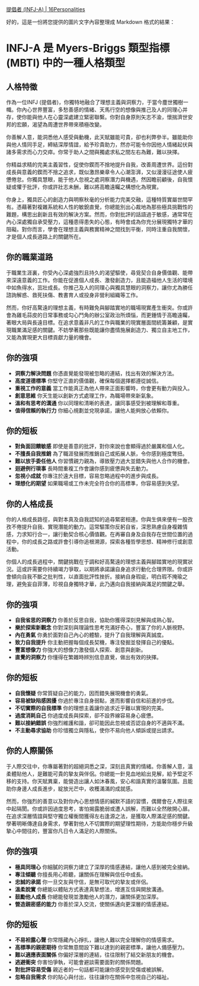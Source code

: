 
[提倡者 (INFJ-A) | 16Personalities](https://www.16personalities.com/tw/%E7%B5%90%E6%9E%9C/infj-a/m/azskaqa11?utm_source=results-assertive-advocate&utm_medium=email&utm_campaign=tw&utm_content=view-results)




好的，這是一份將您提供的圖片文字內容整理成 Markdown 格式的結果：

# INFJ-A 是 Myers-Briggs 類型指標 (MBTI) 中的一種人格類型

## 人格特徵

作為一位INFJ (提倡者)，你獨特地融合了理想主義與洞察力，于當今塵世獨樹一幟。你內心世界豐富，多愁善感的情緒、天馬行空的想像與推己及人的同理心并存，使你能與他人在心靈深處建立緊密聯繫。你對自身原則矢志不渝，懷揣濟世安邦的宏願，渴望為周遭世界帶來積極改變。

你善解人意，能洞悉他人感受與動機，此天賦雖能可貴，卻也利弊參半。雖能助你與他人情同手足，締結深厚情誼，給予珍貴助力，然亦可能令你因他人情緒起伏與諸多需求而心力交瘁。你常于助人之間與獨處求私之間左右為難，難以抉擇。

你精益求精的完美主義習性，促使你鍥而不捨地提升自我，改善周遭世界。這份對成長與意義的鍥而不捨之追求，既似激昂樂章令人心潮澎湃，又似漫漫征途使人疲憊倦怠。你獨具慧眼，能于他人忽視之處洞察潛力與機遇，然因瞻前顧後，自我懷疑或懼于批評，你或許壯志未酬，難以將高瞻遠矚之構想化為現實。

你身上，獨具匠心的創造力與明察秋毫的分析能力完美交融，這種特質實屬世間罕有。憑藉著對複雜系統和人性的敏銳直覺，你總能別出心裁地為那些極具挑戰性的難題，構思出創新且有效的解決方案。然而，你對批評的話語過于敏感，通常常在內心深處獨自承受壓力，這種患得患失的心態，有時會成為你充分展現獨特才華的阻礙。對你而言，學會在理想主義與務實精神之間找到平衡，同時注重自我關懷，才是個人成長道路上的關鍵所在。

## 你的職業道路

于職業生涯裏，你受內心深處強烈且持久的渴望驅使，尋覓契合自身價值觀、能帶來深遠意義的工作。你能在促進個人成長、激發創造力，且能造福他人生活的環境中如魚得水，茁壯成長。你推己及人的同理心與獨具慧眼的洞察力，讓你尤為勝任諮詢解惑、救死扶傷、教書育人或投身非營利組織等工作。

然而，你好高騖遠的理想主義，有時難免與腳踏實地的職場現實產生衝突。你或許會為雞毛蒜皮的日常事務或勾心鬥角的辦公室政治所煩惱，而更鍾情于高瞻遠矚，著眼大局與長遠目標。在追求意義非凡的工作與職業的現實層面間統籌兼顧，是實現職業滿足感的關鍵。不妨學著那些既能讓你盡情施展創造力、獨立自主地工作，又能為實現更大目標貢獻力量的機會。

## 你的強項

- **洞察力解決問題** 你憑直覺能發現被忽略的連結，找出有效的解決方法。
- **高度道德標準** 你堅守正直的價值觀，確保每個選擇都遵從誠信。
- **重視工作的意義** 當工作能真正為他人帶來正面影響時，你會更有動力與投入。
- **創意思維** 你天生能以創新方式處理工作，為職場帶來新氣象。
- **溫和有思考的溝通** 你以同理和清晰的表達，讓同事感受到被理解和尊重。
- **值得信賴的執行力** 你細心規劃並兌現承諾，讓他人能夠放心依賴你。

## 你的短板

- **對負面回饋敏感** 即使是善意的批評，對你來說也會顯得過於嚴厲和個人化。
- **不擅長自我推銷** 為了職涯發展而推銷自己或拓展人脈，令你感到極度彆扭。
- **難以放手委任他人** 你習慣親力親為，導致壓力過大並錯失與他人合作的機會。
- **迴避例行瑣事** 長時間重複工作會讓你感到疲憊與失去動力。
- **忽視小成就** 你專注於遠大目標，容易忽略過程中的進步與成長。
- **理想化的期望** 如果職場或工作未完全符合你的高標準，你容易感到失望。

## 你的人格成長

你的人格成長路徑，與對本真及自我認知的追尋緊密相連。你與生俱來便有一股孜孜不倦提升自我、實現潛能的動力。這常驅策你反躬自省，深思熟慮自身複雜情感，力求知行合一，讓行動契合核心價值觀。在再審自身及自我存在世間位置的過程中，你的成長之路或許會引導你追根溯源，探索各種哲學思想、精神修行或創意活動。

你個人的成長過程中，關鍵挑戰在于調和好高騖遠的理想主義與腳踏實地的現實狀況。這或許需要你持續竭力爭取，以期將承諾讓自身追求行動化合理界限。你或許會傾向自我不斷之批判性，以直面批評性挫折。接納自身瑕疵，明白瑕不掩瑜之理，避免妄自菲薄，珍視自身獨特才華，此乃邁向自我接納與滿足的關鍵之舉。

## 你的強項

- **自我省思的洞察力** 你善於反思自我，協助你獲得深刻見解與成熟心智。
- **樂於探索新觀念** 你對深刻與理論性思考充滿好奇心，豐富了你的人脈視野。
- **內在勇氣** 你勇於面對自己內心的體驗，提升了自我理解與真誠度。
- **致力自我提升** 你主動把握每個成長契機，專注發掘並發揮自己的優點。
- **豐富想像力** 你強大的想像力激發個人探索、創意與創新。
- **直覺的洞察力** 你懂得在繁雜時辨別信息直覺，做出有效的抉擇。

## 你的短板

- **自我懷疑** 你常質疑自己的能力，因而錯失展現機會的勇氣。
- **容易被缺陷感困擾** 你過於專注自身弱點，進而影響自信和前進的步伐。
- **不切實際的自我標準** 你的理想主義讓你追求近乎難以實現的完美。
- **過度消耗自己** 你過度成長與探索，卻不設界線容易身心疲憊。
- **難以接納錯誤** 你強烈維護和諧，卻可能因此忽視或否認自身的不適與不滿。
- **不主動尋求協助** 你珍惜獨立與隱私，使你不易向他人傾訴或提出請求。

## 你的人際關係

于人際交往中，你專屬著對的超絕洞悉之深，深刻且真實的情緒。你善解人意，溫柔體貼他人，是難能可貴的摯友與伴侶。你總能一針見血地給出見解，給予堅定不移的支持。你天賦異稟，能營造出讓人如沐春風，安心和諧真實的溫馨氛圍。且能助你身邊人成長進步，綻放光芒中，收穫滿滿的成就感。

然而，你強烈的善意以及對你內心思想情感的緘默不語的習慣，偶爾會在人際往來中起隔閡。你或許因過度思考，害怕揭露脆弱或遭人誤解，而難以全然敞開心扉。在追求深層情誼與堅守獨立權衡間獲得左右逢源之法，是獲取人際滿足感的關鍵。學著明晰傳達自身需求，學著對他人不切實際的期望理性期待，方能助你穩步升級摯心中間往的，豐富你凡日令人滿足的人際關係。

## 你的強項

- **極具同理心** 你細膩的洞察力建立了深厚的情感連結，讓他人感到被完全接納。
- **專注傾聽** 你擅長用心聆聽，讓關係在理解與信任中成長。
- **忠誠的承諾** 你一旦交友與守信，是無可取代的摯友或伴侶。
- **溫柔說實** 你總能以體貼方式表達真摯想法，增進互信與開放溝通。
- **鼓勵他人成長** 你總能發現並激勵他人的潛力，讓關係更加深厚。
- **營造親密感的能力** 你善於深入交流，使關係邁向更深層的情感連結。

## 你的短板

- **不易袒露心聲** 你常隱藏內心掙扎，讓他人難以完全理解你的情感需求。
- **高標準的親密期待** 你常無意間設下難以達到的親密標準，讓他人備感壓力。
- **難以適應表面關係** 你偏好深層的連結，往往限制了結交新朋友的機會。
- **逃避衝突** 你害怕爭執，可能會避談需要面對的關係問題。
- **對批評容易受傷** 親近者的一句話都可能讓你感受到受傷或被誤解。
- **忽略自我需求** 你的貼心與付出，往往讓你在關係中忽視自己的福祉。